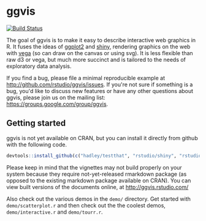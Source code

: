 # ggvis

[![Build Status](https://travis-ci.org/rstudio/ggvis.png?branch=master)](https://travis-ci.org/rstudio/ggvis)

The goal of ggvis is to make it easy to describe interactive web graphics in
R. It fuses the ideas of [ggplot2](http://github.com/hadley/ggplot2) and
[shiny](http://github.com/rstudio/shiny), rendering graphics on the web with
[vega](https://github.com/trifacta/vega) (so can draw on the canvas or using
svg). It is less flexible than raw d3 or vega, but much more succinct and
is tailored to the needs of exploratory data analysis.

If you find a bug, please file a minimal reproducible example at
http://github.com/rstudio/ggvis/issues. If you're not sure if something is a
bug, you'd like to discuss new features or have any other questions about ggvis,
please join us on the mailing list: https://groups.google.com/group/ggvis.

## Getting started

ggvis is not yet available on CRAN, but you can install it directly from github with the following code.

```R
devtools::install_github(c("hadley/testthat", "rstudio/shiny", "rstudio/ggvis"))
```

Please keep in mind that the vignettes may not build properly on your system because they require not-yet-released rmarkdown package (as opposed to the existing markdown package available on CRAN). You can view built versions of the documents online, at http://ggvis.rstudio.com/

Also check out the
various demos in the `demo/` directory. Get started with `demo/scatterplot.r`
and then check out the the coolest demos, `demo/interactive.r` and
`demo/tourr.r`.
